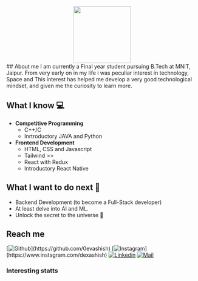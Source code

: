 <div align="center">
	<img src="https://github.com/0evashish/images/blob/main/Add%20a%20heading.png" width ="150" />
</div>
## About me
I am currently a Final year student pursuing B.Tech at MNIT, Jaipur.
From very early on in my life i was peculiar interest in technology, Space and This interest has helped me develop a very good technological mindset, and given me the curiosity to learn more.

## What I know :computer:
- **Competitive Programming**
	- C++/C
	- Inrtroductory JAVA and Python
- **Frontend Development**
	- HTML, CSS and Javascript
	- Tailwind >>
	- React with Redux 
	- Introductory React Native 

## What I want to do next :thinking:
- Backend Development (to become a Full-Stack developer)
- At least delve into AI and ML.
- Unlock the secret to the universe :rofl:

## Reach me 
[![Github]([https://img.shields.io/github/followers/sarthakbh321?label=Follow&style=social](https://github.com/0evashish/social-icons/blob/master/PNG/White/Github_white.png))](https://github.com/0evashish)
[![Instagram]([https://img.shields.io/badge/-@sarthak_bharadwaj-red?style=flat-square&logo=instagram&logoColor=white&link=https://www.instagram.com/sarthak_bharadwaj_/](https://github.com/0evashish/social-icons/blob/master/PNG/White/Gmail_white.png))](https://www.instagram.com/dexashish)
[![Linkedin](https://github.com/0evashish/social-icons/blob/master/PNG/White/LinkedIN_white.png)](https://www.linkedin.com/in/dexashish)
[![Mail](https://github.com/0evashish/social-icons/blob/master/PNG/White/Gmail_white.png)](mailto:devashishbadariya@gmail.com)


### Interesting statts

[twitter]: https://twitter.com/Dexashish
[youtube]: https://www.youtube.com/channel/UC-PsRgaB8FlKrJjI4Wy_8ZQ
[linkedin]: https://linkedin.com/in/dexashish
[reddit]: https://www.reddit.com/user/0avortex/
